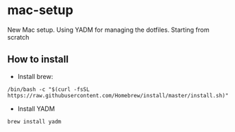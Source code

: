 # mac-setup
New Mac setup. Using YADM for managing the dotfiles. Starting from scratch 

## How to install

- Install brew:
```
/bin/bash -c "$(curl -fsSL https://raw.githubusercontent.com/Homebrew/install/master/install.sh)"
``` 

- Install YADM

```
brew install yadm
```
